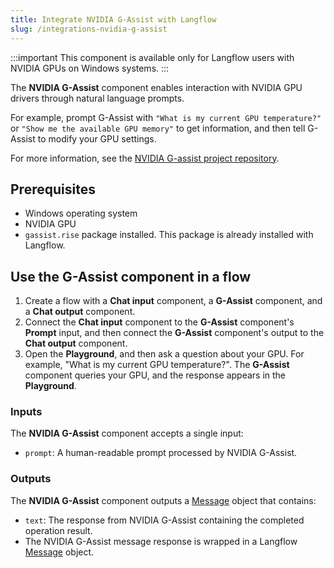 ```yaml
---
title: Integrate NVIDIA G-Assist with Langflow
slug: /integrations-nvidia-g-assist
---
```


:::important
This component is available only for Langflow users with NVIDIA GPUs on Windows systems.
:::

The **NVIDIA G-Assist** component enables interaction with NVIDIA GPU drivers through natural language prompts.

For example, prompt G-Assist with `"What is my current GPU temperature?"` or `"Show me the available GPU memory"` to get information, and then tell G-Assist to modify your GPU settings.

For more information, see the [NVIDIA G-assist project repository](https://github.com/NVIDIA/g-assist).

## Prerequisites

* Windows operating system
* NVIDIA GPU
* `gassist.rise` package installed. This package is already installed with Langflow.

## Use the G-Assist component in a flow
1. Create a flow with a **Chat input** component, a **G-Assist** component, and a **Chat output** component.
2. Connect the **Chat input** component to the **G-Assist** component's **Prompt** input, and then connect the **G-Assist** component's output to the **Chat output** component.
3. Open the **Playground**, and then ask a question about your GPU. For example, "What is my current GPU temperature?".
The **G-Assist** component queries your GPU, and the response appears in the **Playground**.

### Inputs

The **NVIDIA G-Assist** component accepts a single input:
- `prompt`: A human-readable prompt processed by NVIDIA G-Assist.

### Outputs

The **NVIDIA G-Assist** component outputs a [Message](/concepts-objects#message-object) object that contains:
- `text`: The response from NVIDIA G-Assist containing the completed operation result.
- The NVIDIA G-Assist message response is wrapped in a Langflow [Message](/concepts-objects#message-object) object.